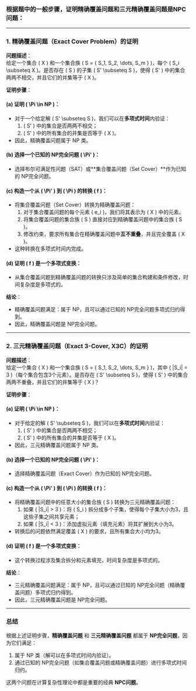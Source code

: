 ### 根据题中的一般步骤，证明**精确覆盖问题**和**三元精确覆盖问题**是**NPC问题**：

---

### **1. 精确覆盖问题（Exact Cover Problem）的证明**

**问题描述**：  
给定一个集合 \( X \) 和一个集合族 \( S = \{ S_1, S_2, \dots, S_m \} \)，每个 \( S_i \subseteq X \)。是否存在 \( S \) 的子集 \( S' \subseteq S \)，使得 \( S' \) 中的集合两两不相交，并且它们的并集等于 \( X \)。

**证明步骤**：

#### (a) 证明 \( \Pi \in NP \)：  
- 对于一个给定解 \( S' \subseteq S \)，我们可以在**多项式时间**内验证：
  1. \( S' \) 中的集合是否两两不相交；
  2. \( S' \) 中的所有集合的并集是否等于 \( X \)。
- 因此，精确覆盖问题属于 NP 类。

#### (b) 选择一个已知的 NP完全问题 \( \Pi' \)：  
- 选择布尔可满足性问题（SAT）或**集合覆盖问题（Set Cover）**作为已知的 NP完全问题。

#### (c) 构造一个从 \( \Pi' \) 到 \( \Pi \) 的转换 \( f \)：  
- 将集合覆盖问题（Set Cover）转换为精确覆盖问题：  
  1. 对于集合覆盖问题的每个元素 \( e_i \)，我们将其表示为 \( X \) 中的元素。  
  2. 将集合覆盖问题的集合族 \( S \) 直接对应到精确覆盖问题中的集合族 \( S \)。  
  3. 修改约束，要求所有集合在精确覆盖问题中**互不重叠**，并且完全覆盖 \( X \)。  
- 这种转换在多项式时间内完成。

#### (d) 证明 \( f \) 是一个多项式变换：  
- 从集合覆盖问题到精确覆盖问题的转换只涉及简单的集合构建和条件修改，时间复杂度是多项式的。

**结论**：  
- 精确覆盖问题满足：属于 NP，且可以通过已知的 NP完全问题多项式归约得到。  
- 因此，精确覆盖问题是 NP完全问题。

---

### **2. 三元精确覆盖问题（Exact 3-Cover, X3C）的证明**

**问题描述**：  
给定一个集合 \( X \) 和一个集合族 \( S = \{ S_1, S_2, \dots, S_m \} \)，其中 \( |S_i| = 3 \)（每个集合包含3个元素）。是否存在 \( S' \subseteq S \)，使得 \( S' \) 中的集合两两不重叠，并且它们的并集等于 \( X \)？

**证明步骤**：

#### (a) 证明 \( \Pi \in NP \)：  
- 对于给定的解 \( S' \subseteq S \)，我们可以在**多项式时间**内验证：
  1. \( S' \) 中的集合是否两两不相交；
  2. \( S' \) 中的所有集合的并集是否等于 \( X \)。  
- 因此，三元精确覆盖问题属于 NP 类。

#### (b) 选择一个已知的 NP完全问题 \( \Pi' \)：  
- 选择精确覆盖问题（Exact Cover）作为已知的 NP完全问题。

#### (c) 构造一个从 \( \Pi' \) 到 \( \Pi \) 的转换 \( f \)：  
- 将精确覆盖问题中的任意大小的集合族 \( S \) 转换为三元精确覆盖问题：  
  1. 如果 \( |S_i| > 3 \)：将 \( S_i \) 拆分成多个子集，使得每个子集大小为3，且这些子集之间共享元素；  
  2. 如果 \( |S_i| < 3 \)：添加虚拟元素（填充元素）将其扩展到大小为3。  
- 转换后的问题依然满足覆盖 \( X \) 的要求，且所有集合大小均为3。

#### (d) 证明 \( f \) 是一个多项式变换：  
- 这个转换过程涉及集合拆分和元素填充，时间复杂度是多项式的。

**结论**：  
- 三元精确覆盖问题满足：属于 NP，且可以通过已知的 NP完全问题（精确覆盖问题）多项式归约得到。  
- 因此，三元精确覆盖问题是 NP完全问题。

---

### 总结  
根据上述证明步骤，**精确覆盖问题** 和 **三元精确覆盖问题** 都属于 **NP完全问题**，因为它们满足：
1. 属于 NP 类（解可以在多项式时间内验证）。  
2. 通过已知的 NP完全问题（如集合覆盖问题或精确覆盖问题）进行多项式时间归约。

这两个问题在计算复杂性理论中都是重要的经典 **NPC问题**。